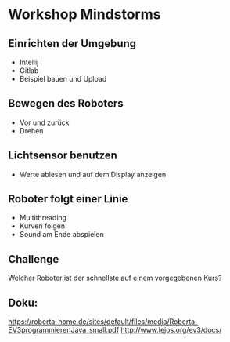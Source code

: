 # Workshop Mindstorms

## Einrichten der Umgebung
- Intellij
- Gitlab
- Beispiel bauen und Upload


## Bewegen des Roboters
- Vor und zurück
- Drehen

## Lichtsensor benutzen
- Werte ablesen und auf dem Display anzeigen

## Roboter folgt einer Linie
- Multithreading
- Kurven folgen
- Sound am Ende abspielen

## Challenge
Welcher Roboter ist der schnellste auf einem vorgegebenen Kurs?

## Doku:
https://roberta-home.de/sites/default/files/media/Roberta-EV3programmierenJava_small.pdf
http://www.lejos.org/ev3/docs/